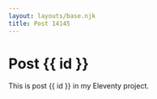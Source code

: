 ```yaml
---
layout: layouts/base.njk
title: Post 14145
---
```


# Post {{ id }}

This is post {{ id }} in my Eleventy project.
